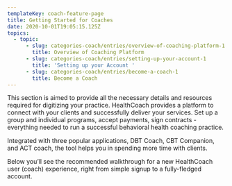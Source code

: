 ```yaml
---
templateKey: coach-feature-page
title: Getting Started for Coaches
date: 2020-10-01T19:05:15.125Z
topics:
  - topic:
      - slug: categories-coach/entries/overview-of-coaching-platform-1
        title: Overview of Coaching Platform
      - slug: categories-coach/entries/setting-up-your-account-1
        title: 'Setting up your Account '
      - slug: categories-coach/entries/become-a-coach-1
        title: Become a Coach
---
```

This section is aimed to provide all the necessary details and resources required for digitizing your practice. HealthCoach provides a platform to connect with your clients and successfully deliver your services. Set up a group and individual programs, accept payments, sign contracts - everything needed to run a successful behavioral health coaching practice.

Integrated with three popular applications, DBT Coach, CBT Companion, and ACT coach, the tool helps you in spending more time with clients. 

Below you’ll see the recommended walkthrough for a new HealthCoach user (coach) experience, right from simple signup to a fully-fledged account.
